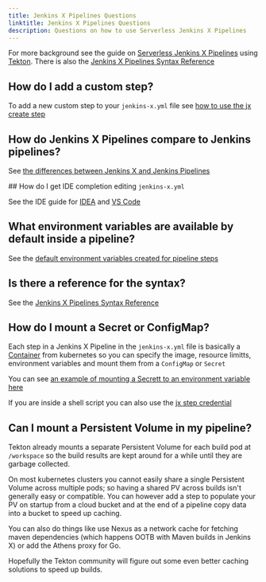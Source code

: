 ```yaml
---
title: Jenkins X Pipelines Questions
linktitle: Jenkins X Pipelines Questions
description: Questions on how to use Serverless Jenkins X Pipelines
---
```


For more background see the guide on [Serverless Jenkins X Pipelines](/architecture/jenkins-x-pipelines/) using [Tekton](https://tekton.dev/). There is also the [Jenkins X Pipelines Syntax Reference](/architecture/pipeline-syntax-reference/)

## How do I add a custom step?

To add a new custom step to your `jenkins-x.yml` file see [how to use the jx create step](/architecture/jenkins-x-pipelines/#customising-the-pipelines)

## How do Jenkins X Pipelines compare to Jenkins pipelines?

See [the differences between Jenkins X and Jenkins Pipelines](/architecture/jenkins-x-pipelines/#differences-to-jenkins-pipelines)

## How do I get IDE completion editing `jenkins-x.yml`

See the IDE guide for [IDEA](/architecture/jenkins-x-pipelines/#editing-in-vs-code) and [VS Code](/architecture/jenkins-x-pipelines/#editing-in-vs-code)

## What environment variables are available by default inside a pipeline?

See the [default environment variables created for pipeline steps](/architecture/jenkins-x-pipelines/#default-environment-variables)

## Is there a reference for the syntax?

See the [Jenkins X Pipelines Syntax Reference](/architecture/pipeline-syntax-reference/)

## How do I mount a Secret or ConfigMap?

Each step in a Jenkins X Pipeline in the `jenkins-x.yml` file is basically a [Container](https://kubernetes.io/docs/reference/generated/kubernetes-api/v1.15/#container-v1-core) from kubernetes so you can specify the image, resource limitts, environment variables and mount them from a `ConfigMap` or `Secret`

You can see [an example of mounting a Secrett to an environment variable here](/architecture/pipeline-syntax-reference/#full-pipeline-definition-in-jenkins-x-yml)

If you are inside a shell script you can also use the [jx step credential](/commands/jx_step_credential/)

## Can I mount a Persistent Volume in my pipeline?

Tekton already mounts a separate Persistent Volume for each build pod at `/workspace` so the build results are kept around for a while until they are garbage collected.

On most kubernetes clusters you cannot easily share a single Persistent Volume across multiple pods; so having a shared PV across builds isn't generally easy or compatible. You can however add a step to populate your PV on startup from a cloud bucket and at the end of a pipeline copy data into a bucket to speed up caching.

You can also do things like use Nexus as a network cache for fetching maven dependencies (which happens OOTB with Maven builds in Jenkins X) or add the Athens proxy for Go.

Hopefully the Tekton community will figure out some even better caching solutions to speed up builds.
